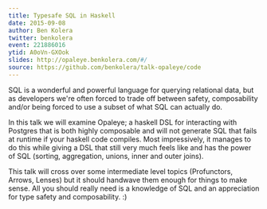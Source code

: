 ```yaml
---
title: Typesafe SQL in Haskell
date: 2015-09-08
author: Ben Kolera
twitter: benkolera
event: 221886016
ytid: A0oVn-GXOok
slides: http://opaleye.benkolera.com/#/
source: https://github.com/benkolera/talk-opaleye/code
---
```

SQL is a wonderful and powerful language for querying relational data, but as developers we're often forced to trade off between safety, composability and/or being forced to use a subset of what SQL can actually do.

In this talk we will examine Opaleye; a haskell DSL for interacting with Postgres that is both highly composable and will not generate SQL that fails at runtime if your haskell code compiles. Most impressively, it manages to do this while giving a DSL that still very much feels like and has the power of SQL (sorting, aggregation, unions, inner and outer joins).

This talk will cross over some intermediate level topics (Profunctors, Arrows, Lenses) but it should handwave them enough for things to make sense. All you should really need is a knowledge of SQL and an appreciation for type safety and composability. :)